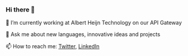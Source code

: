 ### Hi there 👋

🔭 I’m currently working at Albert Heijn Technology on our API Gateway

💬 Ask me about new languages, innovative ideas and projects

📫 How to reach me: [Twitter](https://twitter.com/martinbeentjes), [LinkedIn](https://linkedin.com/martinbeentjes)

